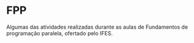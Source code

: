 # FPP
Algumas das atividades realizadas durante as aulas de Fundamentos de programação paralela, ofertado pelo IFES.
